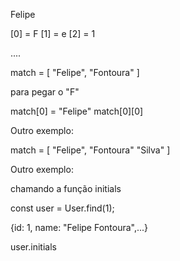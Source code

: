 Felipe

[0] = F
[1] = e
[2] = 1

....

match = [
    "Felipe",
    "Fontoura"
]

para pegar o "F" 

match[0] = "Felipe"
match[0][0]

Outro exemplo:

match = [
    "Felipe",
    "Fontoura"
    "Silva"
]


Outro exemplo:

chamando a função initials

const user = User.find(1);

{id: 1, name: "Felipe Fontoura",...}

user.initials